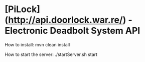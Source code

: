 # [PiLock] (http://api.doorlock.war.re/) - Electronic Deadbolt System API

How to install: 
mvn clean install

How to start the server:
./startServer.sh start
